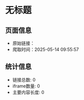 # 无标题

## 页面信息

- 原始链接：[]()
- 爬取时间：2025-05-14 09:55:57

## 统计信息

- 链接总数: 0
- iframe数量: 0
- 主要内容长度: 0
